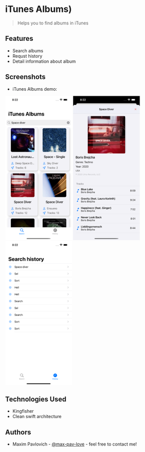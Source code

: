 # iTunes Albums)
> Helps you to find albums in iTunes

## Features
- Search albums
- Requst history 
- Detail information about album

## Screenshots
- iTunes Albums demo:

<img src="https://github.com/max-pav-love/Evaluation-Test-iOS/blob/main/Screenshots/Search.png" width="214" height="463"> <img src="https://github.com/max-pav-love/Evaluation-Test-iOS/blob/main/Screenshots/Detail.png" width="214" height="463"> <img src="https://github.com/max-pav-love/Evaluation-Test-iOS/blob/main/Screenshots/History.png" width="214" height="463">

## Technologies Used
- Kingfisher
- Clean swift architecture

## Authors
- Maxim Pavlovich - [@max-pav-love](https://github.com/max-pav-love) - feel free to contact me!
